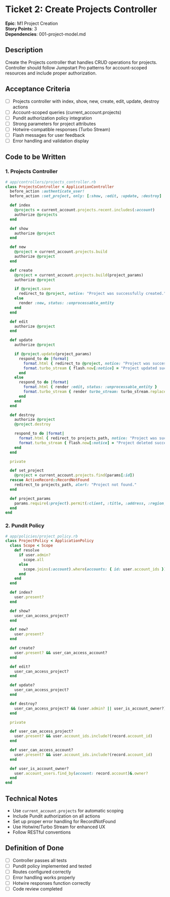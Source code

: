 # Ticket 2: Create Projects Controller

**Epic**: M1 Project Creation  
**Story Points**: 3  
**Dependencies**: 001-project-model.md

## Description
Create the Projects controller that handles CRUD operations for projects. Controller should follow Jumpstart Pro patterns for account-scoped resources and include proper authorization.

## Acceptance Criteria
- [ ] Projects controller with index, show, new, create, edit, update, destroy actions
- [ ] Account-scoped queries (current_account.projects)
- [ ] Pundit authorization policy integration
- [ ] Strong parameters for project attributes
- [ ] Hotwire-compatible responses (Turbo Stream)
- [ ] Flash messages for user feedback
- [ ] Error handling and validation display

## Code to be Written

### 1. Projects Controller
```ruby
# app/controllers/projects_controller.rb
class ProjectsController < ApplicationController
  before_action :authenticate_user!
  before_action :set_project, only: [:show, :edit, :update, :destroy]

  def index
    @projects = current_account.projects.recent.includes(:account)
    authorize @projects
  end

  def show
    authorize @project
  end

  def new
    @project = current_account.projects.build
    authorize @project
  end

  def create
    @project = current_account.projects.build(project_params)
    authorize @project

    if @project.save
      redirect_to @project, notice: "Project was successfully created."
    else
      render :new, status: :unprocessable_entity
    end
  end

  def edit
    authorize @project
  end

  def update
    authorize @project

    if @project.update(project_params)
      respond_to do |format|
        format.html { redirect_to @project, notice: "Project was successfully updated." }
        format.turbo_stream { flash.now[:notice] = "Project updated successfully." }
      end
    else
      respond_to do |format|
        format.html { render :edit, status: :unprocessable_entity }
        format.turbo_stream { render turbo_stream: turbo_stream.replace("project_form", partial: "form", locals: { project: @project }) }
      end
    end
  end

  def destroy
    authorize @project
    @project.destroy

    respond_to do |format|
      format.html { redirect_to projects_path, notice: "Project was successfully deleted." }
      format.turbo_stream { flash.now[:notice] = "Project deleted successfully." }
    end
  end

  private

  def set_project
    @project = current_account.projects.find(params[:id])
  rescue ActiveRecord::RecordNotFound
    redirect_to projects_path, alert: "Project not found."
  end

  def project_params
    params.require(:project).permit(:client, :title, :address, :region, :description)
  end
end
```

### 2. Pundit Policy
```ruby
# app/policies/project_policy.rb
class ProjectPolicy < ApplicationPolicy
  class Scope < Scope
    def resolve
      if user.admin?
        scope.all
      else
        scope.joins(:account).where(accounts: { id: user.account_ids })
      end
    end
  end

  def index?
    user.present?
  end

  def show?
    user_can_access_project?
  end

  def new?
    user.present?
  end

  def create?
    user.present? && user_can_access_account?
  end

  def edit?
    user_can_access_project?
  end

  def update?
    user_can_access_project?
  end

  def destroy?
    user_can_access_project? && (user.admin? || user_is_account_owner?)
  end

  private

  def user_can_access_project?
    user.present? && user.account_ids.include?(record.account_id)
  end

  def user_can_access_account?
    user.present? && user.account_ids.include?(record.account_id)
  end

  def user_is_account_owner?
    user.account_users.find_by(account: record.account)&.owner?
  end
end
```

## Technical Notes
- Use `current_account.projects` for automatic scoping
- Include Pundit authorization on all actions
- Set up proper error handling for RecordNotFound
- Use Hotwire/Turbo Stream for enhanced UX
- Follow RESTful conventions

## Definition of Done
- [ ] Controller passes all tests
- [ ] Pundit policy implemented and tested
- [ ] Routes configured correctly
- [ ] Error handling works properly
- [ ] Hotwire responses function correctly
- [ ] Code review completed